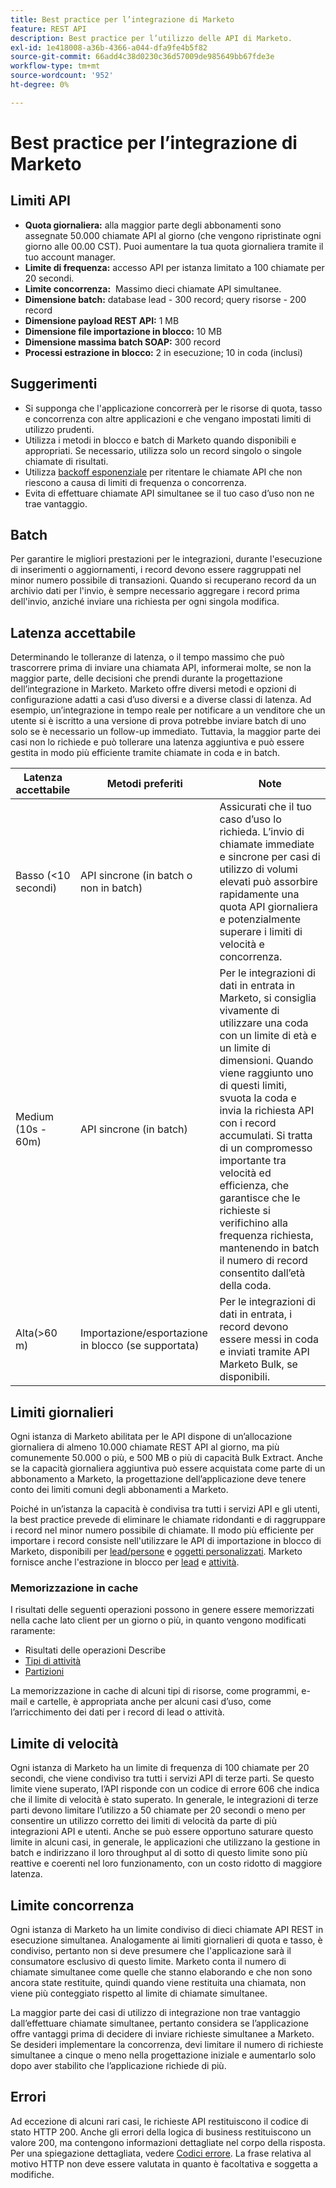 ```yaml
---
title: Best practice per l’integrazione di Marketo
feature: REST API
description: Best practice per l’utilizzo delle API di Marketo.
exl-id: 1e418008-a36b-4366-a044-dfa9fe4b5f82
source-git-commit: 66add4c38d0230c36d57009de985649bb67fde3e
workflow-type: tm+mt
source-wordcount: '952'
ht-degree: 0%

---
```


# Best practice per l’integrazione di Marketo

## Limiti API

- **Quota giornaliera:** alla maggior parte degli abbonamenti sono assegnate 50.000 chiamate API al giorno (che vengono ripristinate ogni giorno alle 00.00 CST). Puoi aumentare la tua quota giornaliera tramite il tuo account manager.
- **Limite di frequenza:** accesso API per istanza limitato a 100 chiamate per 20 secondi.
- **Limite concorrenza:**  Massimo dieci chiamate API simultanee.
- **Dimensione batch:** database lead - 300 record; query risorse - 200 record
- **Dimensione payload REST API:** 1 MB
- **Dimensione file importazione in blocco:** 10 MB
- **Dimensione massima batch SOAP:** 300 record
- **Processi estrazione in blocco:** 2 in esecuzione; 10 in coda (inclusi)

## Suggerimenti

- Si supponga che l&#39;applicazione concorrerà per le risorse di quota, tasso e concorrenza con altre applicazioni e che vengano impostati limiti di utilizzo prudenti.
- Utilizza i metodi in blocco e batch di Marketo quando disponibili e appropriati. Se necessario, utilizza solo un record singolo o singole chiamate di risultati.
- Utilizza [backoff esponenziale](https://en.wikipedia.org/wiki/Exponential_backoff) per ritentare le chiamate API che non riescono a causa di limiti di frequenza o concorrenza.
- Evita di effettuare chiamate API simultanee se il tuo caso d’uso non ne trae vantaggio.

## Batch

Per garantire le migliori prestazioni per le integrazioni, durante l&#39;esecuzione di inserimenti o aggiornamenti, i record devono essere raggruppati nel minor numero possibile di transazioni. Quando si recuperano record da un archivio dati per l&#39;invio, è sempre necessario aggregare i record prima dell&#39;invio, anziché inviare una richiesta per ogni singola modifica.

## Latenza accettabile

Determinando le tolleranze di latenza, o il tempo massimo che può trascorrere prima di inviare una chiamata API, informerai molte, se non la maggior parte, delle decisioni che prendi durante la progettazione dell’integrazione in Marketo. Marketo offre diversi metodi e opzioni di configurazione adatti a casi d’uso diversi e a diverse classi di latenza. Ad esempio, un’integrazione in tempo reale per notificare a un venditore che un utente si è iscritto a una versione di prova potrebbe inviare batch di uno solo se è necessario un follow-up immediato. Tuttavia, la maggior parte dei casi non lo richiede e può tollerare una latenza aggiuntiva e può essere gestita in modo più efficiente tramite chiamate in coda e in batch.

| Latenza accettabile | Metodi preferiti | Note |
|---|---|---|
| Basso (&lt;10 secondi) | API sincrone (in batch o non in batch) | Assicurati che il tuo caso d’uso lo richieda. L’invio di chiamate immediate e sincrone per casi di utilizzo di volumi elevati può assorbire rapidamente una quota API giornaliera e potenzialmente superare i limiti di velocità e concorrenza. |
| Medium (10s - 60m) | API sincrone (in batch) | Per le integrazioni di dati in entrata in Marketo, si consiglia vivamente di utilizzare una coda con un limite di età e un limite di dimensioni. Quando viene raggiunto uno di questi limiti, svuota la coda e invia la richiesta API con i record accumulati. Si tratta di un compromesso importante tra velocità ed efficienza, che garantisce che le richieste si verifichino alla frequenza richiesta, mantenendo in batch il numero di record consentito dall’età della coda. |
| Alta(>60 m) | Importazione/esportazione in blocco (se supportata) | Per le integrazioni di dati in entrata, i record devono essere messi in coda e inviati tramite API Marketo Bulk, se disponibili. |

## Limiti giornalieri

Ogni istanza di Marketo abilitata per le API dispone di un’allocazione giornaliera di almeno 10.000 chiamate REST API al giorno, ma più comunemente 50.000 o più, e 500 MB o più di capacità Bulk Extract. Anche se la capacità giornaliera aggiuntiva può essere acquistata come parte di un abbonamento a Marketo, la progettazione dell’applicazione deve tenere conto dei limiti comuni degli abbonamenti a Marketo.

Poiché in un’istanza la capacità è condivisa tra tutti i servizi API e gli utenti, la best practice prevede di eliminare le chiamate ridondanti e di raggruppare i record nel minor numero possibile di chiamate. Il modo più efficiente per importare i record consiste nell&#39;utilizzare le API di importazione in blocco di Marketo, disponibili per [lead/persone](https://developer.adobe.com/marketo-apis/api/mapi/#tag/Bulk-Import-Leads/operation/importLeadUsingPOST) e [oggetti personalizzati](https://developer.adobe.com/marketo-apis/api/mapi/#tag/Snippets/operation/createSnippetUsingPOST). Marketo fornisce anche l&#39;estrazione in blocco per [lead](bulk-lead-extract.md) e [attività](bulk-activity-extract.md).

### Memorizzazione in cache

I risultati delle seguenti operazioni possono in genere essere memorizzati nella cache lato client per un giorno o più, in quanto vengono modificati raramente:

- Risultati delle operazioni Describe
- [Tipi di attività](https://developer.adobe.com/marketo-apis/api/mapi/#tag/Activities/operation/getAllActivityTypesUsingGET)
- [Partizioni](https://developer.adobe.com/marketo-apis/api/mapi/#tag/Leads/operation/getLeadPartitionsUsingGET)

La memorizzazione in cache di alcuni tipi di risorse, come programmi, e-mail e cartelle, è appropriata anche per alcuni casi d’uso, come l’arricchimento dei dati per i record di lead o attività.

## Limite di velocità

Ogni istanza di Marketo ha un limite di frequenza di 100 chiamate per 20 secondi, che viene condiviso tra tutti i servizi API di terze parti. Se questo limite viene superato, l’API risponde con un codice di errore 606 che indica che il limite di velocità è stato superato. In generale, le integrazioni di terze parti devono limitare l’utilizzo a 50 chiamate per 20 secondi o meno per consentire un utilizzo corretto dei limiti di velocità da parte di più integrazioni API e utenti. Anche se può essere opportuno saturare questo limite in alcuni casi, in generale, le applicazioni che utilizzano la gestione in batch e indirizzano il loro throughput al di sotto di questo limite sono più reattive e coerenti nel loro funzionamento, con un costo ridotto di maggiore latenza.

## Limite concorrenza

Ogni istanza di Marketo ha un limite condiviso di dieci chiamate API REST in esecuzione simultanea. Analogamente ai limiti giornalieri di quota e tasso, è condiviso, pertanto non si deve presumere che l&#39;applicazione sarà il consumatore esclusivo di questo limite. Marketo conta il numero di chiamate simultanee come quelle che stanno elaborando e che non sono ancora state restituite, quindi quando viene restituita una chiamata, non viene più conteggiato rispetto al limite di chiamate simultanee.

La maggior parte dei casi di utilizzo di integrazione non trae vantaggio dall’effettuare chiamate simultanee, pertanto considera se l’applicazione offre vantaggi prima di decidere di inviare richieste simultanee a Marketo. Se desideri implementare la concorrenza, devi limitare il numero di richieste simultanee a cinque o meno nella progettazione iniziale e aumentarlo solo dopo aver stabilito che l’applicazione richiede di più.

## Errori

Ad eccezione di alcuni rari casi, le richieste API restituiscono il codice di stato HTTP 200. Anche gli errori della logica di business restituiscono un valore 200, ma contengono informazioni dettagliate nel corpo della risposta. Per una spiegazione dettagliata, vedere [Codici errore](error-codes.md). La frase relativa al motivo HTTP non deve essere valutata in quanto è facoltativa e soggetta a modifiche.
